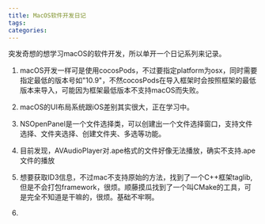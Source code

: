 ```yaml
---
title: MacOS软件开发日记
tags:
categories:
---
```


突发奇想的想学习macOS的软件开发，所以单开一个日记系列来记录。

<!-- more -->

1. macOS开发一样可是使用cocosPods，不过要指定platform为osx，同时需要指定最低的版本号如"10.9"，不然cocosPods在导入框架时会按照框架的最低版本来导入，可能因为框架最低版本不支持macOS而失败。

2. macOS的UI布局系统跟iOS差别其实很大，正在学习中。

3. NSOpenPanel是一个文件选择类，可以创建出一个文件选择窗口，支持文件选择、文件夹选择、创建文件夹、多选等功能。

4. 目前发现，AVAudioPlayer对.ape格式的文件好像无法播放，确实不支持.ape文件的播放

5. 想要获取ID3信息，不过mac不支持原始的方法，找到了一个C++框架taglib,但是不会打包framework，很烦。顺藤摸瓜找到了一个叫CMake的工具，可是完全不知道是干嘛的，很烦。基础不牢啊。

6. 